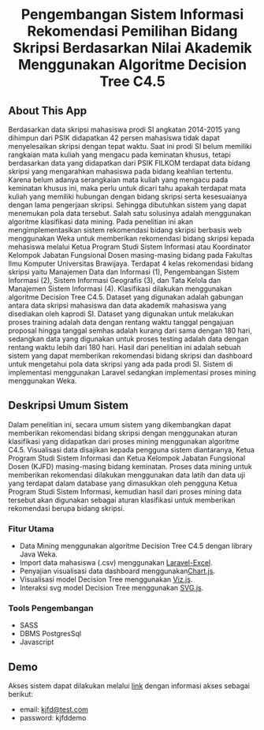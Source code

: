 <h1 align="center">Pengembangan Sistem Informasi Rekomendasi Pemilihan Bidang Skripsi Berdasarkan Nilai Akademik Menggunakan Algoritme Decision Tree C4.5</h1>

## About This App

Berdasarkan data skripsi mahasiswa prodi SI angkatan 2014-2015 yang dihimpun dari PSIK didapatkan 42 persen mahasiswa tidak dapat menyelesaikan skripsi dengan tepat waktu. Saat ini prodi SI belum memiliki rangkaian mata kuliah yang mengacu pada keminatan khusus, tetapi berdasarkan data yang didapatkan dari PSIK FILKOM terdapat data bidang skripsi yang mengarahkan mahasiswa pada bidang keahlian tertentu. Karena belum adanya serangkaian mata kuliah yang mengacu pada keminatan khusus ini, maka perlu untuk dicari tahu apakah terdapat mata kuliah yang memiliki hubungan dengan bidang skripsi serta kesesuaianya dengan lama pengerjaan skripsi. Sehingga dibutuhkan sistem yang dapat menemukan pola data tersebut. Salah satu solusinya adalah menggunakan algoritme klasifikasi data mining. Pada penelitian ini akan mengimplementasikan sistem rekomendasi bidang skripsi berbasis web menggunakan Weka untuk memberikan rekomendasi bidang skripsi kepada mehasiswa melalui Ketua Program Studi Sistem Informasi atau Koordinator Kelompok Jabatan Fungsional Dosen masing-masing bidang pada Fakultas Ilmu Komputer Universitas Brawijaya. Terdapat 4 kelas rekomendasi bidang skripsi yaitu Manajemen Data dan Informasi (1), Pengembangan Sistem Informasi (2), Sistem Informasi Geografis (3), dan Tata Kelola dan Manajemen Sistem Informasi (4). Klasifikasi dilakukan menggunakan algoritme Decision Tree C4.5. Dataset yang digunakan adalah gabungan antara data skripsi mahasiswa dan data akademik mahasiswa yang disediakan oleh kaprodi SI. Dataset yang digunakan untuk melakukan proses training adalah data dengan rentang waktu tanggal pengajuan proposal hingga tanggal semhas adalah kurang dari sama dengan 180 hari, sedangkan data yang digunakan untuk proses testing adalah data dengan rentang waktu lebih dari 180 hari. Hasil dari penelitian ini adalah sebuah sistem yang dapat memberikan rekomendasi bidang skripsi dan dashboard untuk mengetahui pola data skripsi yang ada pada prodi SI. Sistem di implementasi menggunakan Laravel sedangkan implementasi proses mining menggunakan Weka.

## Deskripsi Umum Sistem

Dalam penelitian ini, secara umum sistem yang dikembangkan dapat memberikan rekomendasi bidang skripsi dengan menggunakan aturan klasifikasi yang didapatkan dari proses mining menggunakan algoritme C4.5. Visualisasi data disajikan kepada pengguna sistem diantaranya, Ketua Program Studi Sistem Informasi dan Ketua Kelompok Jabatan Fungsional  Dosen (KJFD) masing-masing bidang keminatan. Proses data mining untuk memberikan rekomendasi dilakukan menggunakan data latih dan data uji yang terdapat dalam database yang dimasukkan oleh pengguna Ketua Program Studi Sistem Informasi, kemudian hasil dari proses mining data tersebut akan digunakan sebagai aturan klasifikasi untuk memberikan rekomendasi berupa bidang skripsi.

### Fitur Utama
- Data Mining menggunakan algoritme Decision Tree C4.5 dengan library Java Weka.
- Import data mahasiswa (.csv) menggunakan [Laravel-Excel](https://github.com/Maatwebsite/Laravel-Excel).
- Penyajian visualisasi data dashboard menggunakan[Chart.js](https://github.com/chartjs/Chart.js).
- Visualisasi model Decision Tree menggunakan [Viz.js](https://github.com/mdaines/viz.js).
- Interaksi svg model Decision Tree menggunakan [SVG.js](https://github.com/svgdotjs).

### Tools Pengembangan
- SASS
- DBMS PostgresSql
- Javascript

## Demo

Akses sistem dapat dilakukan melalui [link](http://fierce-anchorage-86085.herokuapp.com/) dengan informasi akses sebagai berikut:
- email: kjfd@test.com
- password: kjfddemo
